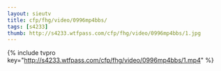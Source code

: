 ```yaml
--- 
layout: sieutv
title: cfp/fhg/video/0996mp4bbs/
tags: [s4233]
thumb: http://s4233.wtfpass.com/cfp/fhg/video/0996mp4bbs/1.jpg
---
```

{% include tvpro key="http://s4233.wtfpass.com/cfp/fhg/video/0996mp4bbs/1.mp4" %} 
